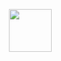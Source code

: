 <p align="center">
<img src="https://komarev.com/ghpvc/?username=knifeless&label=money_bags&color=aabf91&style=plastic" width="75">
